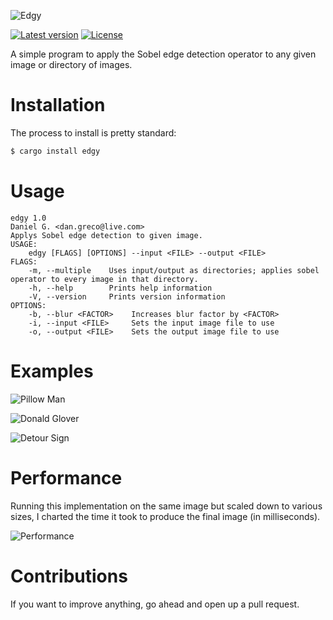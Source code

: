 ![Edgy](https://raw.githubusercontent.com/dangreco/edgy/master/logo.png)

[![Latest version](https://img.shields.io/crates/v/edgy.svg)](https://crates.io/crates/edgy)
[![License](https://img.shields.io/crates/l/edgy.svg)]()

A simple program to apply the Sobel edge detection operator to any given image or directory of images.

# Installation 
The process to install is pretty standard:
```bash
$ cargo install edgy
```

# Usage
```
edgy 1.0
Daniel G. <dan.greco@live.com>
Applys Sobel edge detection to given image.
USAGE:
    edgy [FLAGS] [OPTIONS] --input <FILE> --output <FILE>
FLAGS:
    -m, --multiple    Uses input/output as directories; applies sobel operator to every image in that directory.
    -h, --help        Prints help information
    -V, --version     Prints version information
OPTIONS:
    -b, --blur <FACTOR>    Increases blur factor by <FACTOR>
    -i, --input <FILE>     Sets the input image file to use
    -o, --output <FILE>    Sets the output image file to use
```
# Examples

![Pillow Man](https://raw.githubusercontent.com/dangreco/edgy/master/examples/PillowManEx.jpg)

![Donald Glover](https://raw.githubusercontent.com/dangreco/edgy/master/examples/DonaldGloverEx.jpg)

![Detour Sign](https://raw.githubusercontent.com/dangreco/edgy/master/examples/DetourEx.jpg)

# Performance
Running this implementation on the same image but scaled down to various sizes, I charted the time it took to produce the final image (in milliseconds).

![Performance](https://raw.githubusercontent.com/dangreco/edgy/master/examples/Performance.jpg)


# Contributions
If you want to improve anything, go ahead and open up a pull request.
